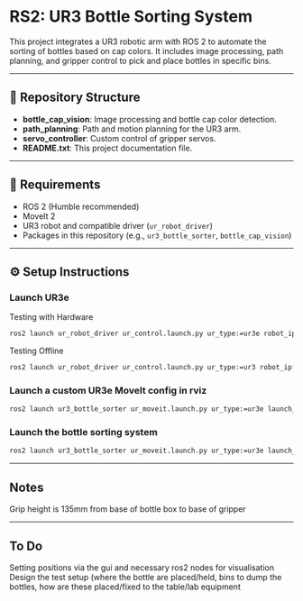 # RS2: UR3 Bottle Sorting System

This project integrates a UR3 robotic arm with ROS 2 to automate the sorting of bottles based on cap colors. 
It includes image processing, path planning, and gripper control to pick and place bottles in specific bins.

---

## 📁 Repository Structure

- **bottle_cap_vision**: Image processing and bottle cap color detection.
- **path_planning**: Path and motion planning for the UR3 arm.
- **servo_controller**: Custom control of gripper servos.
- **README.txt**: This project documentation file.

---

## 🧰 Requirements

- ROS 2 (Humble recommended)
- MoveIt 2
- UR3 robot and compatible driver (`ur_robot_driver`)
- Packages in this repository (e.g., `ur3_bottle_sorter`, `bottle_cap_vision`)

---

## ⚙️ Setup Instructions

### Launch UR3e
Testing with Hardware
```bash
ros2 launch ur_robot_driver ur_control.launch.py ur_type:=ur3e robot_ip:=192.168.0.194 launch_rviz:=false
```
Testing Offline
```bash
ros2 launch ur_robot_driver ur_control.launch.py ur_type:=ur3 robot_ip:=yyy.yyy.yyy.yyy use_fake_hardware:=true launch_rviz:=false
```

### Launch a custom UR3e MoveIt config in rviz
```bash
ros2 launch ur3_bottle_sorter ur_moveit.launch.py ur_type:=ur3e launch_rviz:=true
```

### Launch the bottle sorting system
```bash
ros2 launch ur3_bottle_sorter ur_moveit.launch.py ur_type:=ur3e launch_rviz:=true
```

---

## Notes
Grip height is 135mm from base of bottle box to base of gripper

---

## To Do
Setting positions via the gui and necessary ros2 nodes for visualisation
Design the test setup (where the bottle are placed/held, bins to dump the bottles, how are these placed/fixed to the table/lab equipment
